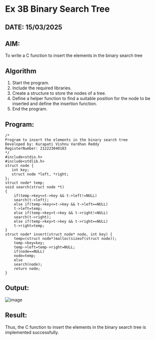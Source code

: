 # Ex 3B Binary Search Tree
## DATE: 15/03/2025
## AIM:
To write a C function to insert the elements in the binary search tree

## Algorithm
1. Start the program.
2. Include the required libraries.
3. Create a structure to store the nodes of a tree.
4. Define a helper function to find a suitable position for the node to be inserted and define the insertion function.
5. End the program.

## Program:
```
/*
Program to insert the elements in the binary search tree
Developed by: Kurapati Vishnu Vardhan Reddy
RegisterNumber: 212223040103
*/
#include<stdio.h>
#include<stdlib.h>
struct node {
   int key;
   struct node *left, *right;
};
struct node* temp;
void search(struct node *t)
{
    if(temp->key<=t->key && t->left!=NULL)
    search(t->left);
    else if(temp->key<=t->key && t->left==NULL)
    t->left=temp;
    else if(temp->key>t->key && t->right!=NULL)
    search(t->right);
    else if(temp->key>t->key && t->right==NULL)
    t->right=temp;
}
struct node* insert(struct node* node, int key) {
    temp=(struct node*)malloc(sizeof(struct node));
    temp->key=key;
    temp->left=temp->right=NULL;
    if(node==NULL)
    node=temp;
    else
    search(node);
    return node;
}

```

## Output:

![image](https://github.com/user-attachments/assets/2c84cfe2-2fe6-4ecb-b6cf-e3148700f2a3)

## Result:
Thus, the C function to insert the elements in the binary search tree is implemented successfully.
